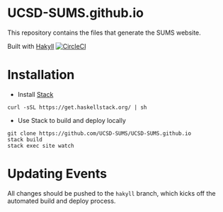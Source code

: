 # UCSD-SUMS.github.io
This repository contains the files that generate the SUMS website.

Built with [Hakyll](https://jaspervdj.be/hakyll/) [![CircleCI](https://circleci.com/gh/UCSD-SUMS/UCSD-SUMS.github.io/tree/master.svg?style=svg)](https://circleci.com/gh/UCSD-SUMS/UCSD-SUMS.github.io/tree/master)

# Installation
- Install [Stack](https://www.haskellstack.org/)
```
curl -sSL https://get.haskellstack.org/ | sh
```
- Use Stack to build and deploy locally
```
git clone https://github.com/UCSD-SUMS/UCSD-SUMS.github.io
stack build
stack exec site watch
```

# Updating Events

All changes should be pushed to the `hakyll` branch, which kicks off the automated
build and deploy process.
